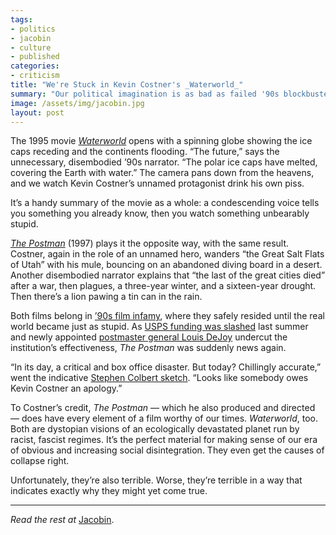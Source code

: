 ```yaml
---
tags:
- politics
- jacobin
- culture
- published
categories:
- criticism
title: "We're Stuck in Kevin Costner's _Waterworld_"
summary: "Our political imagination is as bad as failed '90s blockbusters."
image: /assets/img/jacobin.jpg
layout: post
---
```

The 1995 movie _[Waterworld](https://www.imdb.com/title/tt0114898/)_ opens with a spinning globe showing the ice caps receding and the continents flooding. “The future,” says the unnecessary, disembodied ’90s narrator. “The polar ice caps have melted, covering the Earth with water.” The camera pans down from the heavens, and we watch Kevin Costner’s unnamed protagonist drink his own piss.

It’s a handy summary of the movie as a whole: a condescending voice tells you something you already know, then you watch something unbearably stupid.

_[The Postman](https://www.imdb.com/title/tt0119925/)_ (1997) plays it the opposite way, with the same result. Costner, again in the role of an unnamed hero, wanders “the Great Salt Flats of Utah” with his mule, bouncing on an abandoned diving board in a desert. Another disembodied narrator explains that “the last of the great cities died” after a war, then plagues, a three-year winter, and a sixteen-year drought. Then there’s a lion pawing a tin can in the rain.

Both films belong in [’90s film infamy](https://jacobinmag.com/2020/10/youve-got-mail-nineties-films-rom-coms-capitalism), where they safely resided until the real world became just as stupid. As [USPS funding was slashed](https://www.jacobinmag.com/2020/05/post-office-usps-coronavirus-universal-public-service) last summer and newly appointed [postmaster general Louis DeJoy](https://jacobinmag.com/2020/09/post-office-trump-usps-louis-dejoy) undercut the institution’s effectiveness, _The Postman_ was suddenly news again.

“In its day, a critical and box office disaster. But today? Chillingly accurate,” went the indicative [Stephen Colbert sketch](https://www.youtube.com/watch?v=FsZs5u0u--w). “Looks like somebody owes Kevin Costner an apology.”

To Costner’s credit, _The Postman_ — which he also produced and directed — does have every element of a film worthy of our times. _Waterworld_, too. Both are dystopian visions of an ecologically devastated planet run by racist, fascist regimes. It’s the perfect material for making sense of our era of obvious and increasing social disintegration. They even get the causes of collapse right.

Unfortunately, they’re also terrible. Worse, they’re terrible in a way that indicates exactly why they might yet come true.

---

_Read the rest at_ [Jacobin](https://www.jacobinmag.com/2021/03/kevin-costner-waterworld-postman-dystopia).
